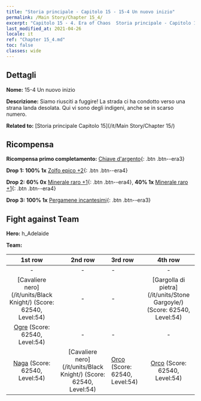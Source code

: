 ```yaml
---
title: "Storia principale - Capitolo 15 - 15-4 Un nuovo inizio"
permalink: /Main Story/Chapter 15_4/
excerpt: "Capitolo 15 - 4. Era of Chaos  Storia principale - Capitolo 15_4. 15-4 Un nuovo inizio"
last_modified_at: 2021-04-26
locale: it
ref: "Chapter 15_4.md"
toc: false
classes: wide
---
```


## Dettagli

 **Nome:** 15-4 Un nuovo inizio

 **Descrizione:** Siamo riusciti a fuggire! La strada ci ha condotto verso una strana landa desolata. Qui vi sono degli indigeni, anche se in scarso numero.

 **Related to:** [Storia principale Capitolo 15](/it/Main Story/Chapter 15/)

## Ricompensa

 **Ricompensa primo completamento:** [Chiave d'argento](/ItemsIT/con_693/){: .btn .btn--era3}

 **Drop 1:** **100% 1x** [Zolfo epico +2](/ItemsIT/mat_50/){: .btn .btn--era4}

 **Drop 2:** **60% 0x** [Minerale raro +1](/ItemsIT/mat_40/){: .btn .btn--era4}, **40% 1x** [Minerale raro +1](/ItemsIT/mat_40/){: .btn .btn--era4}

 **Drop 3:** **100% 1x** [Pergamene incantesimi](/ItemsIT/con_694/){: .btn .btn--era3}


## Fight against Team
 **Hero:** h_Adelaide

 **Team:**


  | 1st row | 2nd row | 3rd row | 4th row |
  |:----:|:----:|:----|:----:|
  | - | - | - | - |
  | [Cavaliere nero](/it/units/Black Knight/) (Score: 62540, Level:54)  | - | - | [Gargolla di pietra](/it/units/Stone Gargoyle/) (Score: 62540, Level:54)  |
  | [Ogre](/it/units/Ogre/) (Score: 62540, Level:54)  | - | - | - |
  | [Naga](/it/units/Naga/) (Score: 62540, Level:54)  | [Cavaliere nero](/it/units/Black Knight/) (Score: 62540, Level:54)  | [Orco](/it/units/Orc/) (Score: 62540, Level:54)  | [Orco](/it/units/Orc/) (Score: 62540, Level:54)  |


